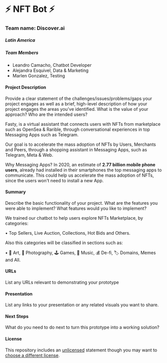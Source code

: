 
# ⚡ NFT Bot ⚡
### Team name: Discover.ai

##### Latin America

##### Team Members
- Leandro Camacho, Chatbot Developer
- Alejandra Esquivel, Data & Marketing
- Marlen Gonzalez, Testing

#### Project Description
Provide a clear statement of the challenges/issues/problems/gaps your project engages as well as a brief, high-level description of how your project engages the areas you've identified. What is the value of your approach? Who are the intended users?

Fasty, is a virtual assistant that connects users with NFTs from marketplace such as OpenSea & Rarible, through conversational experiences in top Messaging Apps such as Telegram.

Our goal is to accelerate the mass adoption of NFTs by Users, Merchants and Peers, through a shopping assistant in Messaging Apps, such as Telegram, Meta & Web.

Why Messaging Apps? In 2020, an estimate of **2.77 billion mobile phone users**, already had installed in their smartphones the top messaging apps to communicate. This could help us accelerate the mass adoption of NFTs, since the users won't need to install a new App.


#### Summary
Describe the basic functionality of your project. What are the features you were able to implement? What features would you like to implement?

We trained our chatbot to help users explore NFTs Marketplace, by categories:

• Top Sellers, Live Auction, Collections, Hot Bids and Others.

Also this categories will be classified in sections such as:

• 🌈 Art, 📸 Photography, 🕹️ Games, 🎵 Music, 💰 De-fi, 🏷️ Domains, Memes and All.

#### URLs
List any URLs relevant to demonstrating your prototype

#### Presentation
List any links to your presentation or any related visuals you want to share.

#### Next Steps
What do you need to do next to turn this prototype into a working solution?

#### License
This repository includes an [unlicensed](http://unlicense.org/) statement though you may want to [choose a different license](https://choosealicense.com/).
